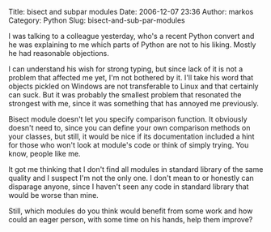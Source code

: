 Title: bisect and subpar modules
Date: 2006-12-07 23:36
Author: markos
Category: Python
Slug: bisect-and-sub-par-modules

I was talking to a colleague yesterday, who's a recent Python convert
and he was explaining to me which parts of Python are not to his liking.
Mostly he had reasonable objections.

I can understand his wish for strong typing, but since lack of it is not
a problem that affected me yet, I'm not bothered by it. I'll take his
word that objects pickled on Windows are not transferable to Linux and
that certainly can suck. But it was probably the smallest problem that
resonated the strongest with me, since it was something that has annoyed
me previously.

Bisect module doesn't let you specify comparison function. It obviously
doesn't need to, since you can define your own comparison methods on
your classes, but still, it would be nice if its documentation included
a hint for those who won't look at module's code or think of simply
trying. You know, people like me.

It got me thinking that I don't find all modules in standard library of
the same quality and I suspect I'm not the only one. I don't mean to or
honestly can disparage anyone, since I haven't seen any code in standard
library that would be worse than mine.

Still, which modules do you think would benefit from some work and how
could an eager person, with some time on his hands, help them improve?

